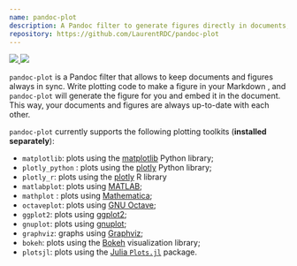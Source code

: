 ```yaml
---
name: pandoc-plot
description: A Pandoc filter to generate figures directly in documents, using your plotting toolkit of choice
repository: https://github.com/LaurentRDC/pandoc-plot
---
```


<a href="http://hackage.haskell.org/package/pandoc-plot" target="_blank">
    <img src="https://img.shields.io/hackage/v/pandoc-plot.svg">
</a>
<a href="https://anaconda.org/conda-forge/pandoc-plot" target="_blank">
    <img src="https://img.shields.io/conda/vn/conda-forge/pandoc-plot.svg">
</a>

`pandoc-plot` is a Pandoc filter that allows to keep documents and figures always in sync. Write plotting code to make a figure in your Markdown , and `pandoc-plot` will generate the figure for you and embed it in the document. This way, your documents and figures are always up-to-date with each other.

`pandoc-plot` currently supports the following plotting toolkits (**installed separately**):

- `matplotlib`: plots using the [matplotlib](https://matplotlib.org/)
Python library;
- `plotly_python` : plots using the
[plotly](https://plotly.com/python/) Python library;
- `plotly_r`: plots using the [plotly](https://plotly.com/r/) R
library
- `matlabplot`: plots using [MATLAB](https://www.mathworks.com/);
- `mathplot` : plots using
[Mathematica](https://www.wolfram.com/mathematica/);
- `octaveplot`: plots using [GNU
Octave](https://www.gnu.org/software/octave/);
- `ggplot2`: plots using [ggplot2](https://ggplot2.tidyverse.org/);
- `gnuplot`: plots using [gnuplot](http://www.gnuplot.info/);
- `graphviz`: graphs using [Graphviz](http://graphviz.org/);
- `bokeh`: plots using the [Bokeh](https://bokeh.org/) visualization library;
- `plotsjl`: plots using the [Julia `Plots.jl`](https://docs.juliaplots.org/latest/) package.